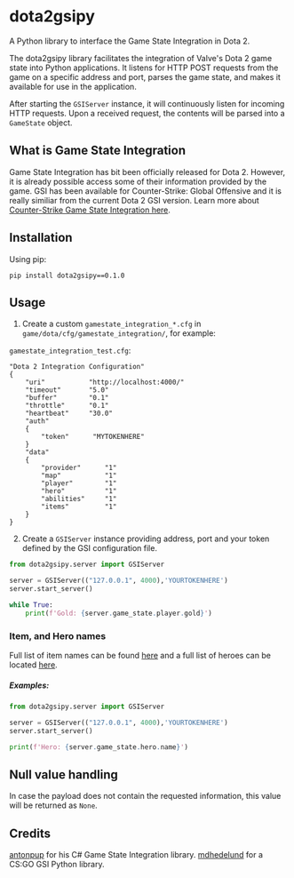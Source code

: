 # dota2gsipy
A Python library to interface the Game State Integration in Dota 2.

The dota2gsipy library facilitates the integration of Valve's Dota 2 game state into Python applications. It listens for HTTP POST requests from the game on a specific address and port, parses the game state, and makes it available for use in the application.

After starting the `GSIServer` instance, it will continuously listen for incoming HTTP requests. Upon a received request, the contents will be parsed into a `GameState` object.

## What is Game State Integration
Game State Integration has bit been officially released for Dota 2. However, it is already possible access some of their information provided by the game. GSI has been available for Counter-Strike: Global Offensive and it is really similiar from the current Dota 2 GSI version. Learn more about [Counter-Strike Game State Integration here](https://developer.valvesoftware.com/wiki/Counter-Strike:_Global_Offensive_Game_State_Integration).

## Installation
Using pip:

```
pip install dota2gsipy==0.1.0
```

## Usage
1. Create a custom `gamestate_integration_*.cfg` in `game/dota/cfg/gamestate_integration/`, for example:  

`gamestate_integration_test.cfg`:
```
"Dota 2 Integration Configuration"
{
    "uri"           "http://localhost:4000/"
    "timeout"       "5.0"
    "buffer"        "0.1"
    "throttle"      "0.1"
    "heartbeat"     "30.0"
    "auth"
    {
        "token"      "MYTOKENHERE"
    }
    "data"
    {
        "provider"      "1"
        "map"           "1"
        "player"        "1"
        "hero"          "1"
        "abilities"     "1"
        "items"         "1"
    }
}
```

2. Create a `GSIServer` instance providing address, port and your token defined by the GSI configuration file.

```python
from dota2gsipy.server import GSIServer

server = GSIServer(("127.0.0.1", 4000),'YOURTOKENHERE')
server.start_server()

while True:
    print(f'Gold: {server.game_state.player.gold}')
```

### Item, and Hero names
Full list of item names can be found [here](http://dota2.gamepedia.com/Cheats#Item_names) and a full list of heroes can be located [here](http://dota2.gamepedia.com/Cheats#Hero_names).

##### Examples:
```python
from dota2gsipy.server import GSIServer

server = GSIServer(("127.0.0.1", 4000),'YOURTOKENHERE')
server.start_server()

print(f'Hero: {server.game_state.hero.name}')
```

## Null value handling
In case the payload does not contain the requested information, this value will be returned as `None`.

## Credits
[antonpup](https://github.com/antonpup/) for his C# Game State Integration library.
[mdhedelund](https://github.com/mdhedelund) for a CS:GO GSI Python library.
